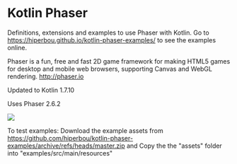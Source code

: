 # Kotlin Phaser

Definitions, extensions and examples to use Phaser with Kotlin.
Go to https://hiperbou.github.io/kotlin-phaser-examples/ to see the examples online.

Phaser is a fun, free and fast 2D game framework for making HTML5 games for desktop and mobile web browsers, supporting Canvas and WebGL rendering. http://phaser.io

Updated to Kotlin 1.7.10

Uses Phaser 2.6.2

![](https://github.com/hiperbou/kotlin-phaser/blob/master/screenshot/kotlinphaser.jpg)

To test examples: Download the example assets from https://github.com/hiperbou/kotlin-phaser-examples/archive/refs/heads/master.zip and Copy the the "assets" folder into "examples/src/main/resources"

